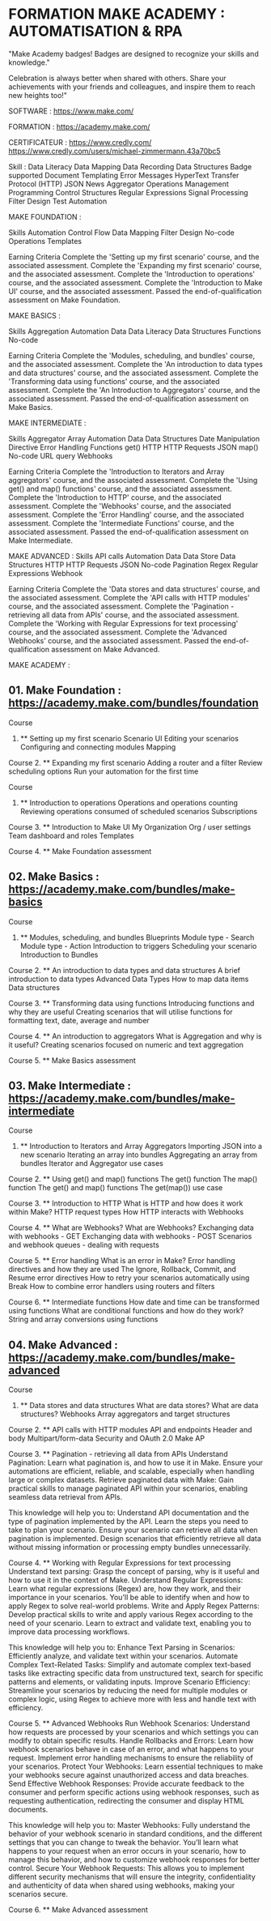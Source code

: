 
# FORMATION MAKE ACADEMY : AUTOMATISATION & RPA

"Make Academy badges!
Badges are designed to recognize your skills and knowledge."

Celebration is always better when shared with others. Share your achievements with your friends and colleagues, and inspire them to reach new heights too!"

SOFTWARE : https://www.make.com/

FORMATION : https://academy.make.com/

CERTIFICATEUR : https://www.credly.com/
https://www.credly.com/users/michael-zimmermann.43a70bc5

Skill :
Data Literacy
Data Mapping
Data Recording
Data Structures
Badge supported
Document Templating
Error Messages
HyperText Transfer Protocol (HTTP)
JSON
News Aggregator
Operations Management
Programming Control Structures
Regular Expressions
Signal Processing Filter Design
Test Automation


MAKE FOUNDATION :

Skills
Automation
Control Flow
Data Mapping
Filter Design
No-code
Operations
Templates

Earning Criteria
Complete the 'Setting up my first scenario' course, and the associated assessment.
Complete the 'Expanding my first scenario' course, and the associated assessment.
Complete the 'Introduction to operations' course, and the associated assessment.
Complete the 'Introduction to Make UI' course, and the associated assessment.
Passed the end-of-qualification assessment on Make Foundation.


MAKE BASICS :

Skills
Aggregation
Automation
Data
Data Literacy
Data Structures
Functions
No-code

Earning Criteria
Complete the 'Modules, scheduling, and bundles' course, and the associated assessment.
Complete the 'An introduction to data types and data structures' course, and the associated assessment.
Complete the 'Transforming data using functions' course, and the associated assessment.
Complete the 'An Introduction to Aggregators' course, and the associated assessment.
Passed the end-of-qualification assessment on Make Basics.


MAKE INTERMEDIATE :

Skills
Aggregator
Array
Automation
Data
Data Structures
Date Manipulation
Directive
Error Handling
Functions
get()
HTTP
HTTP Requests
JSON
map()
No-code
URL query
Webhooks

Earning Criteria
Complete the 'Introduction to Iterators and Array aggregators' course, and the associated assessment.
Complete the 'Using get() and map() functions' course, and the associated assessment.
Complete the 'Introduction to HTTP' course, and the associated assessment.
Complete the 'Webhooks' course, and the associated assessment.
Complete the 'Error Handling' course, and the associated assessment.
Complete the 'Intermediate Functions' course, and the associated assessment.
Passed the end-of-qualification assessment on Make Intermediate.



MAKE ADVANCED :
Skills
API calls
Automation
Data
Data Store
Data Structures
HTTP
HTTP Requests
JSON
No-code
Pagination
Regex
Regular Expressions
Webhook

Earning Criteria
Complete the 'Data stores and data structures' course, and the associated assessment.
Complete the 'API calls with HTTP modules' course, and the associated assessment.
Complete the 'Pagination - retrieving all data from APIs' course, and the associated assessment.
Complete the 'Working with Regular Expressions for text processing' course, and the associated assessment.
Complete the 'Advanced Webhooks' course, and the associated assessment.
Passed the end-of-qualification assessment on Make Advanced.


MAKE ACADEMY :



## 01. Make Foundation : https://academy.make.com/bundles/foundation

Course
1. ** Setting up my first scenario
Scenario UI
Editing your scenarios
Configuring and connecting modules
Mapping


Course
2. **  Expanding my first scenario
Adding a router and a filter
Review scheduling options
Run your automation for the first time

Course
1. ** Introduction to operations
Operations and operations counting
Reviewing operations consumed of scheduled scenarios
Subscriptions

Course
3. ** Introduction to Make UI
My Organization
Org / user settings
Team dashboard and roles
Templates

Course
4. ** Make Foundation assessment


## 02. Make Basics : https://academy.make.com/bundles/make-basics

Course
1. ** Modules, scheduling, and bundles
Blueprints
Module type - Search
Module type - Action
Introduction to triggers
Scheduling your scenario
Introduction to Bundles

Course
2. ** An introduction to data types and data structures
A brief introduction to data types
Advanced Data Types
How to map data items
Data structures

Course
3. ** Transforming data using functions
Introducing functions and why they are useful
Creating scenarios that will utilise functions for formatting text, date, average and number

Course
4. ** An introduction to aggregators
What is Aggregation and why is it useful?
Creating scenarios focused on numeric and text aggregation

Course
5. ** Make Basics assessment


## 03. Make Intermediate : https://academy.make.com/bundles/make-intermediate

Course
1. ** Introduction to Iterators and Array Aggregators
Importing JSON into a new scenario
Iterating an array into bundles
Aggregating an array from bundles
Iterator and Aggregator use cases

Course
2. ** Using get() and map() functions
The get() function
The map() function
The get() and map() functions
The get(map()) use case

Course
3. ** Introduction to HTTP
What is HTTP and how does it work within Make?
HTTP request types
How HTTP interacts with Webhooks

Course
4. ** What are Webhooks?
What are Webhooks?
Exchanging data with webhooks - GET
Exchanging data with webhooks - POST
Scenarios and webhook queues - dealing with requests

Course
5. ** Error handling
What is an error in Make?
Error handling directives and how they are used
The Ignore, Rollback, Commit, and Resume error directives
How to retry your scenarios automatically using Break
How to combine error handlers using routers and filters

Course
6. ** Intermediate functions
How date and time can be transformed using functions
What are conditional functions and how do they work?
String and array conversions using functions


## 04. Make Advanced : https://academy.make.com/bundles/make-advanced

Course
1. ** Data stores and data structures
What are data stores?
What are data structures?
Webhooks
Array aggregators and target structures

Course
2. ** API calls with HTTP modules
API and endpoints
Header and body
Multipart/form-data
Security and OAuth 2.0
Make AP

Course
3. ** Pagination - retrieving all data from APIs
Understand Pagination: Learn what pagination is, and how to use it in Make. Ensure your automations are efficient, reliable, and scalable, especially when handling large or complex datasets.
Retrieve paginated data with Make: Gain practical skills to manage paginated API within your scenarios, enabling seamless data retrieval from APIs.

This knowledge will help you to:
Understand API documentation and the type of pagination implemented by the API. Learn the steps you need to take to plan your scenario.
Ensure your scenario can retrieve all data when pagination is implemented.
Design scenarios that efficiently retrieve all data without missing information or processing empty bundles unnecessarily.

Course
4. ** Working with Regular Expressions for text processing
Understand text parsing: Grasp the concept of parsing, why is it useful and how to use it in the context of Make.
Understand Regular Expressions: Learn what regular expressions (Regex) are, how they work, and their importance in your scenarios. You'll be able to identify when and how to apply Regex to solve real-world problems.
Write and Apply Regex Patterns: Develop practical skills to write and apply various Regex according to the need of your scenario. Learn to extract and validate text, enabling you to improve data processing workflows.

This knowledge will help you to:
Enhance Text Parsing in Scenarios: Efficiently analyze, and validate text within your scenarios.
Automate Complex Text-Related Tasks: Simplify and automate complex text-based tasks like extracting specific data from unstructured text, search for specific patterns and elements, or validating inputs.
Improve Scenario Efficiency: Streamline your scenarios by reducing the need for multiple modules or complex logic, using Regex to achieve more with less and handle text with efficiency.

Course
5. ** Advanced Webhooks
Run Webhook Scenarios: Understand how requests are processed by your scenarios and which settings you can modify to obtain specific results.
Handle Rollbacks and Errors: Learn how webhook scenarios behave in case of an error, and what happens to your request. Implement error handling mechanisms to ensure the reliability of your scenarios.
Protect Your Webhooks: Learn essential techniques to make your webhooks secure against unauthorized access and data breaches.
Send Effective Webhook Responses: Provide accurate feedback to the consumer and perform specific actions using webhook responses, such as requesting authentication, redirecting the consumer and display HTML documents.

This knowledge will help you to:
Master Webhooks: Fully understand the behavior of your webhook scenario in standard conditions, and the different settings that you can change to tweak the behavior. You’ll learn what happens to your request when an error occurs in your scenario, how to manage this behavior, and how to customize webhook responses for better control.
Secure Your Webhook Requests: This allows you to implement different security mechanisms that will ensure the integrity, confidentiality and authenticity of data when shared using webhooks, making your scenarios secure.

Course
6. ** Make Advanced assessment

